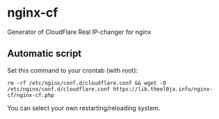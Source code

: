 # nginx-cf
Generator of CloudFlare Real IP-changer for nginx

## Automatic script

Set this command to your crontab (with root):
```
rm -rf /etc/nginx/conf.d/cloudflare.conf && wget -O /etc/nginx/conf.d/cloudflare.conf https://lib.theel0ja.info/nginx-cf/nginx-cf.php
```

You can select your own restarting/reloading system.

